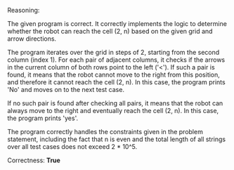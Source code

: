 Reasoning:

The given program is correct. It correctly implements the logic to determine whether the robot can reach the cell (2, n) based on the given grid and arrow directions.

The program iterates over the grid in steps of 2, starting from the second column (index 1). For each pair of adjacent columns, it checks if the arrows in the current column of both rows point to the left ('<'). If such a pair is found, it means that the robot cannot move to the right from this position, and therefore it cannot reach the cell (2, n). In this case, the program prints 'No' and moves on to the next test case.

If no such pair is found after checking all pairs, it means that the robot can always move to the right and eventually reach the cell (2, n). In this case, the program prints 'yes'.

The program correctly handles the constraints given in the problem statement, including the fact that n is even and the total length of all strings over all test cases does not exceed 2 * 10^5.

Correctness: **True**